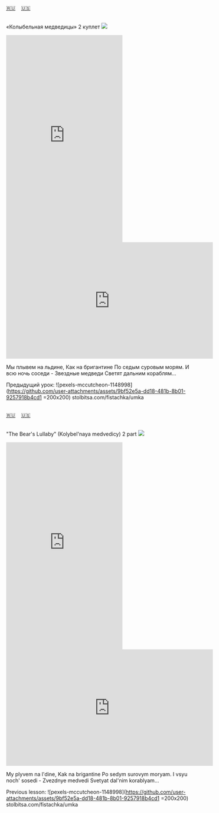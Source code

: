 <span id="ru"><a href='#ru'>🇷🇺</a> &nbsp;&nbsp;&nbsp;<a href='#en'>🇺🇸</a> &nbsp;&nbsp;&nbsp;</span><br><br>

«Колыбельная медведицы» 2 куплет
![](https://github.com/user-attachments/assets/b245684c-b337-47b3-a60e-3dd9893d49f8)

<iframe width="315" height="560" src="https://www.youtube.com/embed/3Yy3haGDurA" frameborder="0" allow="accelerometer; autoplay; clipboard-write; encrypted-media; gyroscope; picture-in-picture; web-share"allowfullscreen></iframe>
<iframe width="560" height="315" src="https://www.youtube.com/embed/zSXJFp-BMiA" frameborder="0" allow="accelerometer; autoplay; clipboard-write; encrypted-media; gyroscope; picture-in-picture; web-share"allowfullscreen></iframe>

Мы плывем на льдине,
Как на бригантине
По седым суровым морям.
И всю ночь соседи -
Звездные медведи
Светят дальним кораблям...

Предыдущий урок:
![pexels-mccutcheon-1148998](https://github.com/user-attachments/assets/9bf52e5a-dd18-481b-8b01-9257918b4cd1 =200x200)
stolbitsa.com/fistachka/umka
<br><br>

<span id="en"><a href='#ru'>🇷🇺</a> &nbsp;&nbsp;&nbsp;<a href='#en'>🇺🇸</a> &nbsp;&nbsp;&nbsp;</span><br><br>

"The Bear's Lullaby" (Kolybel'naya medvedicy) 2 part
![](https://github.com/user-attachments/assets/b245684c-b337-47b3-a60e-3dd9893d49f8)

<iframe width="315" height="560" src="https://www.youtube.com/embed/mA60zTw0vWo" frameborder="0" allow="accelerometer; autoplay; clipboard-write; encrypted-media; gyroscope; picture-in-picture; web-share"allowfullscreen></iframe>
<iframe width="560" height="315" src="https://www.youtube.com/embed/JAdJu8cr2FM" frameborder="0" allow="accelerometer; autoplay; clipboard-write; encrypted-media; gyroscope; picture-in-picture; web-share"allowfullscreen></iframe>

My plyvem na l'dine,
Kak na brigantine
Po sedym surovym moryam.
I vsyu noch' sosedi -
Zvezdnye medvedi
Svetyat dal'nim korablyam...

Previous lesson:
![pexels-mccutcheon-1148998](https://github.com/user-attachments/assets/9bf52e5a-dd18-481b-8b01-9257918b4cd1 =200x200)
stolbitsa.com/fistachka/umka<br><br>

